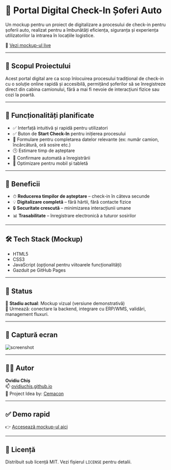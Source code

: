 # 🚛 Portal Digital Check-In Șoferi Auto

Un mockup pentru un proiect de digitalizare a procesului de check-in pentru șoferii auto, realizat pentru a îmbunătăți eficiența, siguranța și experiența utilizatorilor la intrarea în locațiile logistice.

🔗 [Vezi mockup-ul live](https://ovidiuchis.github.io/ceonmockup/)

---

## 📌 Scopul Proiectului

Acest portal digital are ca scop înlocuirea procesului tradițional de check-in cu o soluție online rapidă și accesibilă, permițând șoferilor să se înregistreze direct din cabina camionului, fără a mai fi nevoie de interacțiuni fizice sau cozi la poartă.

---

## 🧩 Funcționalități planificate

- ✅ Interfață intuitivă și rapidă pentru utilizatori
- ✅ Buton de **Start Check-In** pentru inițierea procesului
- 📄 Formulare pentru completarea datelor relevante (ex: număr camion, încărcătură, oră sosire etc.)
- 🕓 Estimare timp de așteptare
- 🧾 Confirmare automată a înregistrării
- 📱 Optimizare pentru mobil și tabletă

---

## 🎯 Beneficii

- ⏱ **Reducerea timpilor de așteptare** – check-in în câteva secunde
- 💡 **Digitalizare completă** – fără hârtii, fără contacte fizice
- 🔒 **Securitate crescută** – minimizarea interacțiunii umane
- 📊 **Trasabilitate** – înregistrare electronică a tuturor sosirilor

---

## 🛠 Tech Stack (Mockup)

- HTML5
- CSS3
- JavaScript (opțional pentru viitoarele funcționalități)
- Gazduit pe GitHub Pages

---

## 🧪 Status

🔧 **Stadiu actual**: Mockup vizual (versiune demonstrativă)  
📍 Urmează: conectare la backend, integrare cu ERP/WMS, validări, management fluxuri.

---

## 📸 Captură ecran

![screenshot](https://ovidiuchis.github.io/ceonmockup/assets/demo.png)

---

## 👨‍💼 Autor

**Ovidiu Chiș**  
📫 [ovidiuchis.github.io](https://ovidiuchis.github.io)  
💼 Project Idea by: [Cemacon](https://www.cemacon.ro/)

---

## ✅ Demo rapid

👉 [Accesează mockup-ul aici](https://ovidiuchis.github.io/ceonmockup/)

---

## 📂 Licență

Distribuit sub licență MIT. Vezi fișierul `LICENSE` pentru detalii.
